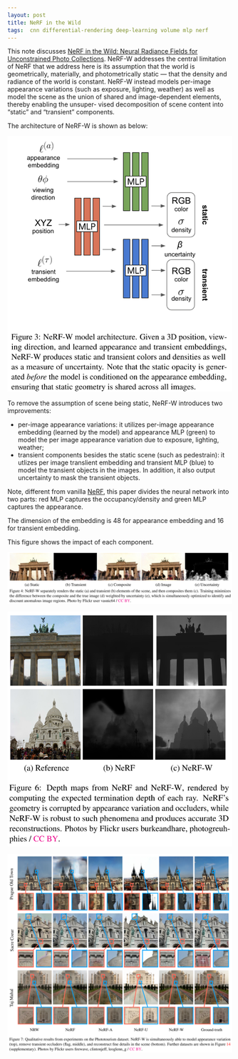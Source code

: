 ```yaml
---
layout: post
title: NeRF in the Wild
tags:  cnn differential-rendering deep-learning volume mlp nerf
---
```


This note discusses [NeRF in the Wild: Neural Radiance Fields for Unconstrained Photo Collections](https://arxiv.org/abs/2008.02268). NeRF-W addresses the central limitation of NeRF that we address here is its assumption that the world is geometrically, materially, and photometrically static — that the density and radiance of the world is constant. NeRF-W instead models per-image appearance variations (such as exposure, lighting, weather) as well as model the scene as the union of shared and image-dependent elements, thereby enabling the unsuper- vised decomposition of scene content into “static” and “transient” components.

The architecture of NeRF-W is shown as below:

![image-20220925144349518](https://raw.githubusercontent.com/zhangtemplar/zhangtemplar.github.io/master/uPic/2022_09_25_14_43_53_image-20220925144349518.png)

To remove the assumption of scene being static, NeRF-W introduces two improvements:

- per-image appearance variations: it utilizes per-image appearance embedding (learned by the model) and appearance MLP (green) to model the per image appearance variation due to exposure, lighting, weather;
- transient components besides the static scene (such as pedestrain): it utlizes per image translient embedding and transient MLP (blue) to model the transient objects in the images. In addition, it also output uncertainty to mask the transient objects.

Note, different from vanilla [NeRF](https://zhangtemplar.github.io/nerf/), this paper divides the neural network into two parts: red MLP captures the occupancy/density and green MLP captures the appearance.

The dimension of the embedding is 48 for appearance embedding and 16 for transient embedding.

This figure shows the impact of each component.

![image-20220925145041321](https://raw.githubusercontent.com/zhangtemplar/zhangtemplar.github.io/master/uPic/2022_09_25_14_50_41_image-20220925145041321.png)

![image-20220925145104499](https://raw.githubusercontent.com/zhangtemplar/zhangtemplar.github.io/master/uPic/2022_09_25_14_51_04_image-20220925145104499.png)

![image-20220925145132527](https://raw.githubusercontent.com/zhangtemplar/zhangtemplar.github.io/master/uPic/2022_09_25_14_51_32_image-20220925145132527.png)

